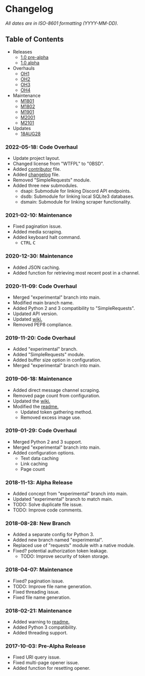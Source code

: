 # Changelog

*All dates are in ISO-8601 formatting (YYYY-MM-DD).*

## Table of Contents

- Releases
    + [1.0 pre-alpha](#2017-10-03-pre-alpha-release)
    + [1.0 alpha](#2018-11-13-alpha-release)
- Overhauls
    + [OH1](#2019-01-29-code-overhaul)
    + [OH2](#2019-11-20-code-overhaul)
    + [OH3](#2020-11-09-code-overhaul)
    + [OH4](#2022-05-18-code-overhaul)
- Maintenance
    + [M1801](#2018-02-21-maintenance)
    + [M1802](#2018-04-07-maintenance)
    + [M1901](#2019-06-18-maintenance)
    + [M2001](#2020-12-30-maintenance)
    + [M2101](#2021-02-10-maintenance)
- Updates
    + [18AUG28](#2018-08-28-new-branch)

### 2022-05-18: Code Overhaul

- Update project layout.
- Changed license from "WTFPL" to "0BSD".
- Added [contributor](CONTRIBUTING.md) file.
- Added [changelog](CHANGELOG.md) file.
- Removed "SimpleRequests" module.
- Added three new submodules.
    + dsapi: Submodule for linking Discord API endpoints.
    + dsdb: Submodule for linking local SQLite3 databases.
    + dsmain: Submodule for linking scraper functionality.

### 2021-02-10: Maintenance

- Fixed pagination issue.
- Added media scraping.
- Added keyboard halt command.
    + <kbd>CTRL</kbd> <kbd>C</kbd>

### 2020-12-30: Maintenance

- Added JSON caching.
- Added function for retrieving most recent post in a channel.

### 2020-11-09: Code Overhaul

- Merged "experimental" branch into main.
- Modified main branch name.
- Added Python 2 and 3 compatibility to "SimpleRequests".
- Updated API version.
- Updated [wiki.](https://github.com/Dracovian/wiki)
- Removed PEP8 compliance.

### 2019-11-20: Code Overhaul

- Added "experimental" branch.
- Added "SimpleRequests" module.
- Added buffer size option in configuration.
- Merged "experimental" branch into main.

### 2019-06-18: Maintenance

- Added direct message channel scraping.
- Removed page count from configuration.
- Updated the [wiki.](https://github.com/Dracovian/wiki)
- Modified the [readme.](README.md)
    + Updated token gathering method.
    + Removed excess image use.

### 2019-01-29: Code Overhaul

- Merged Python 2 and 3 support.
- Merged "experimental" branch into main.
- Added configuration options.
    + Text data caching
    + Link caching
    + Page count

### 2018-11-13: Alpha Release

- Added concept from "experimental" branch into main.
- Updated "experimental" branch to match main.
- TODO: Solve duplicate file issue.
- TODO: Improve code comments.

### 2018-08-28: New Branch

- Added a separate config for Python 3.
- Added new branch named "experimental".
- Replaced use of "requests" module with a native module.
- Fixed? potential authorization token leakage.
    + TODO: Improve security of token storage.

### 2018-04-07: Maintenance

- Fixed? pagination issue.
- TODO: Improve file name generation.
- Fixed threading issue.
- Fixed file name generation.

### 2018-02-21: Maintenance

- Added warning to [readme.](README.md)
- Added Python 3 compatibility.
- Added threading support.

### 2017-10-03: Pre-Alpha Release

- Fixed URI query issue.
- Fixed multi-page opener issue.
- Added function for resetting opener.